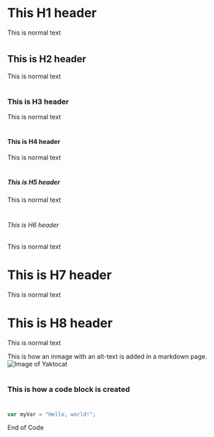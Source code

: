 # <h1> This H1 header 
This is normal text
# <h2> This is H2 header
This is normal text
# <h3> This is H3 header
This is normal text
# <h4> This is H4 header
This is normal text
# <h5> This is H5 header
This is normal text
# <h6> This is H6 header
This is normal text
# <h7> This is H7 header
This is normal text
# <h8> This is H8 header
This is normal text

This is how an inmage with an alt-text is added in a markdown page.
![Image of Yaktocat](https://octodex.github.com/images/yaktocat.png)

# <h3> This is how a code block is created </h3>
#
``` javascript
var myVar = "Hello, world!";
```
End  of Code
